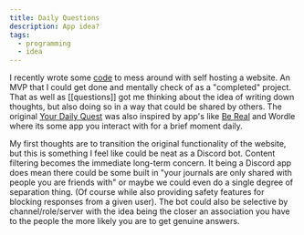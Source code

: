 ```yaml
---
title: Daily Questions
description: App idea?
tags:
  - programming
  - idea
---
```


I recently wrote some [code](https://github.com/ohhfishal/daily-quest) to mess around with self hosting a website. An MVP that I could get done and mentally check of as a "completed" project. That as well as [[questions]] got me thinking about the idea of writing down thoughts, but also doing so in a way that could be shared by others. The original [Your Daily Quest](https://yourdaily.quest) was also inspired by app's like [Be Real](https://bereal.com/) and Wordle where its some app you interact with for a brief moment daily.

My first thoughts are to transition the original functionality of the website, but this is something I feel like could be neat as a Discord bot. Content filtering becomes the immediate long-term concern. It being a Discord app does mean there could be some built in "your journals are only shared with people you are friends with" or maybe we could even do a single degree of separation thing. (Of course while also providing safety features for blocking responses from a given user). The bot could also be selective by channel/role/server with the idea being the closer an association you have to the people the more likely you are to get genuine answers.
